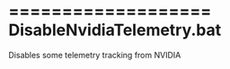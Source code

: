 ===================
DisableNvidiaTelemetry.bat
===================
Disables some telemetry tracking from NVIDIA
